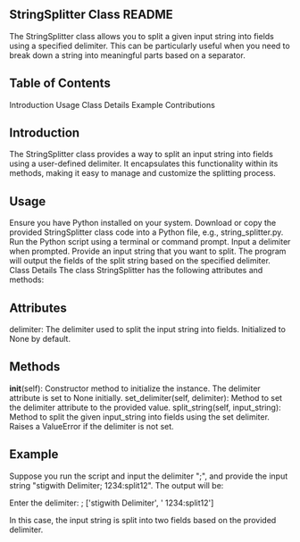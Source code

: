 ## StringSplitter Class README

The StringSplitter class allows you to split a given input string into fields using a specified delimiter. This can be particularly useful when you need to break down a string into meaningful parts based on a separator.

## Table of Contents

Introduction
Usage
Class Details
Example
Contributions

## Introduction 

The StringSplitter class provides a way to split an input string into fields using a user-defined delimiter. It encapsulates this functionality within its methods, making it easy to manage and customize the splitting process.

## Usage

Ensure you have Python installed on your system.
Download or copy the provided StringSplitter class code into a Python file, e.g., string_splitter.py.
Run the Python script using a terminal or command prompt.
Input a delimiter when prompted.
Provide an input string that you want to split.
The program will output the fields of the split string based on the specified delimiter.
Class Details
The class StringSplitter has the following attributes and methods:

## Attributes
delimiter: The delimiter used to split the input string into fields. Initialized to None by default.
## Methods
__init__(self): Constructor method to initialize the instance. The delimiter attribute is set to None initially.
set_delimiter(self, delimiter): Method to set the delimiter attribute to the provided value.
split_string(self, input_string): Method to split the given input_string into fields using the set delimiter. Raises a ValueError if the delimiter is not set.

## Example
Suppose you run the script and input the delimiter ";", and provide the input string "stigwith Delimiter; 1234:split12". The output will be:

Enter the delimiter: ;
['stigwith Delimiter', ' 1234:split12']

In this case, the input string is split into two fields based on the provided delimiter.

